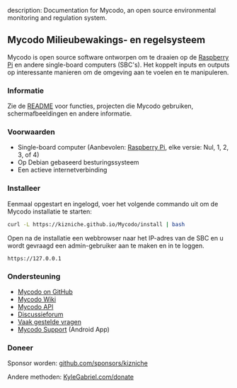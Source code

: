 description: Documentation for Mycodo, an open source environmental monitoring and regulation system.

## Mycodo Milieubewakings- en regelsysteem

Mycodo is open source software ontworpen om te draaien op de [Raspberry Pi](https://en.wikipedia.org/wiki/Raspberry_Pi) en andere single-board computers (SBC's). Het koppelt inputs en outputs op interessante manieren om de omgeving aan te voelen en te manipuleren.

### Informatie

Zie de [README](https://github.com/kizniche/Mycodo#uses) voor functies, projecten die Mycodo gebruiken, schermafbeeldingen en andere informatie.

### Voorwaarden

*   Single-board computer (Aanbevolen: [Raspberry Pi](https://www.raspberrypi.org/), elke versie: Nul, 1, 2, 3, of 4)
*   Op Debian gebaseerd besturingssysteem
*   Een actieve internetverbinding

### Installeer

Eenmaal opgestart en ingelogd, voer het volgende commando uit om de Mycodo installatie te starten:

```bash
curl -L https://kizniche.github.io/Mycodo/install | bash
```

Open na de installatie een webbrowser naar het IP-adres van de SBC en u wordt gevraagd een admin-gebruiker aan te maken en in te loggen.

```
https://127.0.0.1
```

### Ondersteuning

*   [Mycodo on GitHub](https://github.com/kizniche/Mycodo)
*   [Mycodo Wiki](https://github.com/kizniche/Mycodo/wiki)
*   [Mycodo API](https://kizniche.github.io/Mycodo/mycodo-api.html)
*   [Discussieforum](https://forum.radicaldiy.com)
*   [Vaak gestelde vragen](https://forum.radicaldiy.com/docs?category=23&tags=mycodo)
*   [Mycodo Support](https://play.google.com/store/apps/details?id=com.mycodo.mycododocs) (Android App)

### Doneer

Sponsor worden: [github.com/sponsors/kizniche](https://github.com/sponsors/kizniche)

Andere methoden: [KyleGabriel.com/donate](https://kylegabriel.com/donate)
